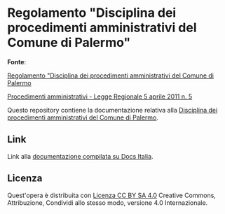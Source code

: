 Regolamento "Disciplina dei procedimenti amministrativi del Comune di Palermo"
==================================================

**Fonte**:

[Regolamento "Disciplina dei procedimenti amministrativi del Comune di Palermo](https://www.comune.palermo.it/js/server/normative/_24122012094364.pdf)

[Procedimenti amministrativi - Legge Regionale 5 aprile 2011 n. 5](https://www.comune.palermo.it/js/server/normative/_24122012094365.pdf)


Questo repository contiene la documentazione relativa alla [Disciplina dei procedimenti amministrativi del Comune di Palermo](http://regolamento-procedimenti-amministrativi-comune-palermo.readthedocs.io). 


Link
----

Link alla [documentazione compilata su Docs Italia](https://github.com/italia/docs-italia-starter-kit/tree/master/repo-documento).


Licenza
----
Quest'opera è distribuita con [Licenza CC BY SA 4.0](https://creativecommons.org/licenses/by-sa/4.0/deed.it) Creative Commons,  Attribuzione, Condividi allo stesso modo, versione 4.0 Internazionale.
